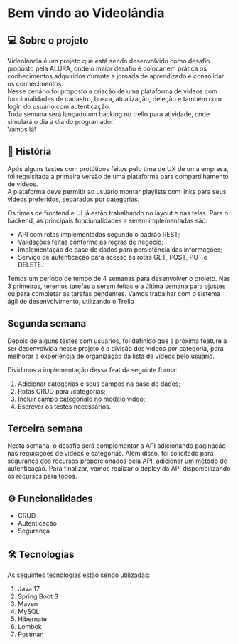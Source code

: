 # Bem vindo ao Videolândia 

## :computer: Sobre o projeto
Videolandia é um projeto que está sendo desenvolvido como desafio proposto pela ALURA, onde o maior desafio é colocar em prática os conhecimentos adquiridos durante a jornada de aprendizado e consolidar os conhecimentos. <br>
Nesse cenário foi proposto a criação de uma plataforma de videos com funcionalidades de cadastro, busca, atualização, deleção e também com login do usuário com autenticação.<br>
Toda semana será lançado um backlog no trello para atividade, onde simulará o dia a dia do programador. <br>
Vamos lá! 

## :scroll: História
Após alguns testes com protótipos feitos pelo time de UX de uma empresa, foi requisitada a primeira versão de uma plataforma para compartilhamento de vídeos.<br>
A plataforma deve permitir ao usuário montar playlists com links para seus vídeos preferidos, separados por categorias.<br>

Os times de frontend e UI já estão trabalhando no layout e nas telas. Para o backend, as principais funcionalidades a serem implementadas são: <br>

- API com rotas implementadas segundo o padrão REST;
- Validações feitas conforme as regras de negócio;
- Implementação de base de dados para persistência das informações;
- Serviço de autenticação para acesso às rotas GET, POST, PUT e DELETE.

 Temos um período de tempo de 4 semanas para desenvolver o projeto. Nas 3 primeiras, teremos tarefas a serem feitas e a última semana para ajustes ou para completar as tarefas pendentes. Vamos trabalhar com o sistema ágil de desenvolvimento, utilizando o Trello

 ## Segunda semana
 Depois de alguns testes com usuários, foi definido que a próxima feature a ser desenvolvida nesse projeto é a divisão dos vídeos por categoria, para melhorar a experiência de organização da lista de vídeos pelo usuário.

Dividimos a implementação dessa feat da seguinte forma:
1. Adicionar categorias e seus campos na base de dados;
2. Rotas CRUD para /categorias;
3. Incluir campo categoriaId no modelo video;
4. Escrever os testes necessários.


## Terceira semana
Nesta semana, o desafio será complementar a API adicionando paginação nas requisições de vídeos e categorias. Além disso, foi solicitado para segurança dos recursos proporcionados pela API, adicionar um método de autenticação.
Para finalizar, vamos realizar o deploy da API disponibilizando os recursos para todos.
 

## :gear: Funcionalidades
- CRUD
- Autenticação
- Segurança

## :hammer_and_wrench: Tecnologias
As seguintes tecnologias estão sendo utilizadas:

1. Java 17
2. Spring Boot 3
3. Maven
4. MySQL
5. Hibernate
6. Lombok
7. Postman
